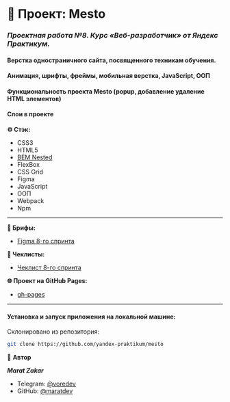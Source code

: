 # 📝 Проект: Mesto

### _**Проектная работа №8. Курс «Веб-разработчик» от Яндекс Практикум.**_

#### Верстка одностраничного сайта, посвященного техникам обучения.
#### Aнимация, шрифты, фреймы, мобильная верстка, JavaScript, ООП
#### Функциональность проекта Mesto (popup, добавление удаление HTML элементов)
#### Слои в проекте

**⚙️ Стэк:**

- CSS3
- HTML5
- [BEM Nested](https://ru.bem.info/methodology/filestructure/)
- FlexBox
- CSS Grid
- Figma
- JavaScript
- ООП
- Webpack
- Npm

* * *

**🧩 Брифы:**
* [Figma 8-го спринта](https://www.figma.com/file/kRVLKwYG3d1HGLvh7JFWRT/JavaScript.-Sprint-6?node-id=0%3A1)

**📄 Чеклисты:**
* [Чеклист 8-го спринта](https://code.s3.yandex.net/web-developer/checklists-pdf/new-program/checklist-8.pdf)

**🌐 Проект на GitHub Pages:**
* [gh-pages](https://maratdev.github.io/mesto/)

* * *

#### Установка и запуск приложения на локальной машине:

Склонировано из репозитория:
```bash
git clone https://github.com/yandex-praktikum/mesto
```

👤 **Автор**

**_Marat Zakar_**
- Telegram: [@voredev](https://t.me/voredev)
- GitHub: [@maratdev](https://github.com/maratdev)
